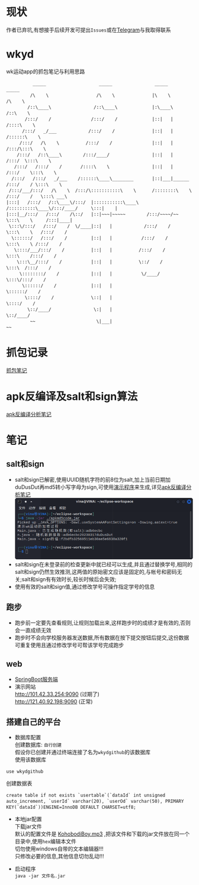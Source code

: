 # 现状
作者已弃坑,有想接手后续开发可提出`Issues`或在[Telegram](https://t.me/mge0_0)与我取得联系

# wkyd
wk运动app的抓包笔记与利用思路
```
          _____                    _____                _____                    _____          
         /\    \                  /\    \              |\    \                  /\    \         
        /::\____\                /::\____\             |:\____\                /::\    \        
       /:::/    /               /:::/    /             |::|   |               /::::\    \       
      /:::/   _/___            /:::/    /              |::|   |              /::::::\    \      
     /:::/   /\    \          /:::/    /               |::|   |             /:::/\:::\    \     
    /:::/   /::\____\        /:::/____/                |::|   |            /:::/  \:::\    \    
   /:::/   /:::/    /       /::::\    \                |::|   |           /:::/    \:::\    \   
  /:::/   /:::/   _/___    /::::::\____\________       |::|___|______    /:::/    / \:::\    \  
 /:::/___/:::/   /\    \  /:::/\:::::::::::\    \      /::::::::\    \  /:::/    /   \:::\ ___\ 
|:::|   /:::/   /::\____\/:::/  |:::::::::::\____\    /::::::::::\____\/:::/____/     \:::|    |
|:::|__/:::/   /:::/    /\::/   |::|~~~|~~~~~        /:::/~~~~/~~      \:::\    \     /:::|____|
 \:::\/:::/   /:::/    /  \/____|::|   |            /:::/    /          \:::\    \   /:::/    / 
  \::::::/   /:::/    /         |::|   |           /:::/    /            \:::\    \ /:::/    /  
   \::::/___/:::/    /          |::|   |          /:::/    /              \:::\    /:::/    /   
    \:::\__/:::/    /           |::|   |          \::/    /                \:::\  /:::/    /    
     \::::::::/    /            |::|   |           \/____/                  \:::\/:::/    /     
      \::::::/    /             |::|   |                                     \::::::/    /      
       \::::/    /              \::|   |                                      \::::/    /       
        \::/____/                \:|   |                                       \::/____/        
         ~~                       \|___|                                        ~~              

```


# 抓包记录
[抓包笔记](./抓包记录)

# apk反编译及salt和sign算法
[apk反编译分析笔记](./apk反编译分析笔记.md)

# 笔记

## salt和sign  
- salt和sign已解密,使用UUID随机字符的前8位为salt,加上当前日期加duDusDut再md5转小写字母为sign,可使用[演示程序](./apkmd5code/apkmd5code.jar)来生成,详见[apk反编译分析笔记](./apk反编译分析笔记.md)  
![image](./image/apkmd5codejar.png)
- salt和sign在未登录前的检查更新中就已经可以生成,并且通过替换学号,相同的salt和sign仍然生效推测,这两值的原始密文应该是固定的,与帐号和密码无关;salt和sign有有效时长,较长时候后会失效; 
- 使用有效的salt和sign值,通过修改学号可操作指定学号的信息

## 跑步
- 跑步前一定要先查看规则,让规则加载出来,这样跑步时的成绩才是有效的,否则会一直成绩无效  
- 跑步时不会向学校服务器发送数据,所有数据在按下提交按钮后提交,这份数据可重复使用且通过修改学号可帮该学号完成跑步  

## web
 - [SpringBoot服务端](./wkyd_SpringBoot)  
 - 演示网站  
          http://101.42.33.254:9090 (过期了)  
          http://121.40.92.198:9090 (正常)
 
## 搭建自己的平台  
 - 数据库配置  
  创建数据库: `自行创建`  
  假设你已创建并通过终端连接了名为`wkydgithub`的该数据库  
  使用该数据库
```
use wkydgithub
```
  创建数据表
```
create table if not exists `usertable`(`dataId` int unsigned auto_increment, `userId` varchar(20), `userOd` varchar(50), PRIMARY KEY(`dataId`))ENGINE=InnoDB DEFAULT CHARSET=utf8;
```

 - 本地jar配置  
 下载jar文件  
 默认的配置文件是 [KohobodiBoy.mp3](./wkyd_SpringBoot/KohobodiBoy.mp3) ,把该文件和下载的jar文件放在同一个目录中,使用`hex`编辑本文件  
 切勿使用windows自带的文本编辑器!!!  
 只修改必要的信息,其他信息切勿乱动!!!  
 
 - 启动程序  
 `java -jar 文件名.jar`  


